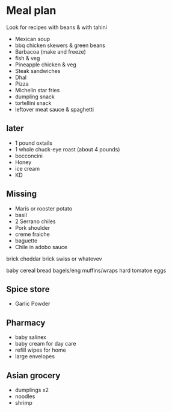 # Meal plan

Look for recipes with beans & with tahini

- Mexican soup
- bbq chicken skewers & green beans
- Barbacoa (make and freeze)
- fish & veg
- Pineapple chicken & veg
- Steak sandwiches
- Dhal
- Pizza
- Michelin star fries
- dumpling snack
- tortellini snack
- leftover meat sauce & spaghetti

## later

- 1 pound oxtails
- 1 whole chuck-eye roast (about 4 pounds)
- bocconcini
- Honey
- ice cream
- KD

## Missing

- Maris or rooster potato
- basil
- 2 Serrano chiles
- Pork shoulder
- creme fraiche
- baguette
- Chile in adobo sauce


brick cheddar
brick swiss or whatevev

baby cereal
bread
bagels/eng muffins/wraps
hard tomatoe
eggs


## Spice store

- Garlic Powder

## Pharmacy

- baby salinex
- baby cream for day care
- refill wipes for home
- large envelopes

## Asian grocery

- dumplings x2
- noodles
- shrimp
